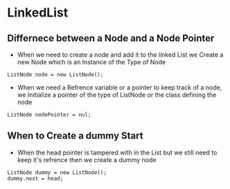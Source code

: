 # LinkedList
## Differnece between a Node and a Node Pointer 
* When we need to create a node and add it to the linked List we Create a new Node which is an Instance of the Type of Node
```
ListNode node = new ListNode();
```
* When we need a Refrence variable or a pointer to keep track of a node, we Initialize a pointer of the type of ListNode or the class defining the node 
```
ListNode nodePointer = nul;
```
## When to Create a dummy Start
* When the head pointer is tampered with in the List but we still need to keep it's refrence then we create a dummy node
```
ListNode dummy = new ListNode();
dummy.next = head;
```
## 
